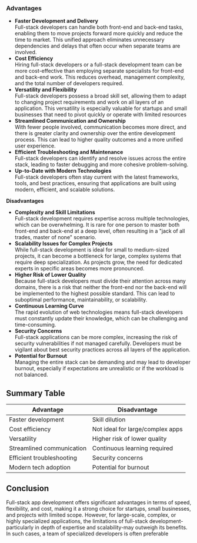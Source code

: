 ### Advantages

- **Faster Development and Delivery**  
	Full-stack developers can handle both front-end and back-end tasks, enabling them to move projects forward more quickly and reduce the time to market. This unified approach eliminates unnecessary dependencies and delays that often occur when separate teams are involved.
- **Cost Efficiency**  
	Hiring full-stack developers or a full-stack development team can be more cost-effective than employing separate specialists for front-end and back-end work. This reduces overhead, management complexity, and the total number of developers required.
- **Versatility and Flexibility**  
	Full-stack developers possess a broad skill set, allowing them to adapt to changing project requirements and work on all layers of an application. This versatility is especially valuable for startups and small businesses that need to pivot quickly or operate with limited resources
- **Streamlined Communication and Ownership**  
	With fewer people involved, communication becomes more direct, and there is greater clarity and ownership over the entire development process. This can lead to higher quality outcomes and a more unified user experience.
- **Efficient Troubleshooting and Maintenance**  
	Full-stack developers can identify and resolve issues across the entire stack, leading to faster debugging and more cohesive problem-solving.
- **Up-to-Date with Modern Technologies**  
	Full-stack developers often stay current with the latest frameworks, tools, and best practices, ensuring that applications are built using modern, efficient, and scalable solutions.

**Disadvantages**

- **Complexity and Skill Limitations**  
	Full-stack development requires expertise across multiple technologies, which can be overwhelming. It is rare for one person to master both front-end and back-end at a deep level, often resulting in a "jack of all trades, master of none" scenario.
- **Scalability Issues for Complex Projects**  
	While full-stack development is ideal for small to medium-sized projects, it can become a bottleneck for large, complex systems that require deep specialization. As projects grow, the need for dedicated experts in specific areas becomes more pronounced.
- **Higher Risk of Lower Quality**  
	Because full-stack developers must divide their attention across many domains, there is a risk that neither the front-end nor the back-end will be implemented to the highest possible standard. This can lead to suboptimal performance, maintainability, or scalability.
- **Continuous Learning Curve**  
	The rapid evolution of web technologies means full-stack developers must constantly update their knowledge, which can be challenging and time-consuming.
- **Security Concerns**  
	Full-stack applications can be more complex, increasing the risk of security vulnerabilities if not managed carefully. Developers must be vigilant about best security practices across all layers of the application.
- **Potential for Burnout**  
	Managing the entire stack can be demanding and may lead to developer burnout, especially if expectations are unrealistic or if the workload is not balanced.
## Summary Table

| Advantage                 | Disadvantage                     |
| ------------------------- | -------------------------------- |
| Faster development        | Skill dilution                   |
| Cost efficiency           | Not ideal for large/complex apps |
| Versatility               | Higher risk of lower quality     |
| Streamlined communication | Continuous learning required     |
| Efficient troubleshooting | Security concerns                |
| Modern tech adoption      | Potential for burnout            |

## Conclusion

Full-stack app development offers significant advantages in terms of speed, flexibility, and cost, making it a strong choice for startups, small businesses, and projects with limited scope. However, for large-scale, complex, or highly specialized applications, the limitations of full-stack development-particularly in depth of expertise and scalability-may outweigh its benefits. In such cases, a team of specialized developers is often preferable